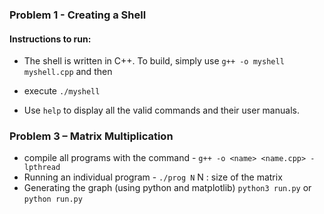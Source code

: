 ### Problem 1 - Creating a Shell

#### Instructions to run:

- The shell is written in C++. To build, simply use
`g++ -o myshell myshell.cpp`
and then 
- execute
`./myshell`

- Use `help` to display all the valid commands and their user manuals.

### Problem 3 – Matrix Multiplication
- compile all programs with the command - 
	`g++ -o <name> <name.cpp> -lpthread`
- Running an individual program - 
		`./prog N`
		N : size of the matrix
- Generating the graph (using python and matplotlib)
		`python3 run.py` or `python run.py`